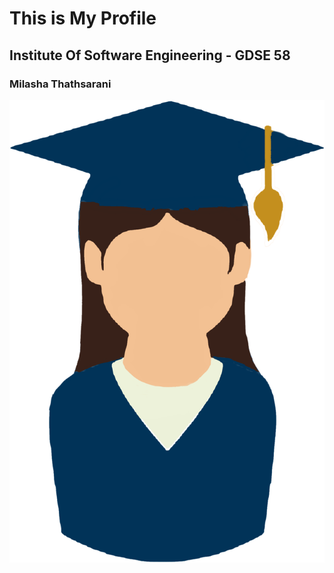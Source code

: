 # This is My Profile

## Institute Of Software Engineering - GDSE 58

### Milasha Thathsarani 

![image of girl](assets/images/pngaaa.com-3712293.png)